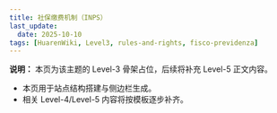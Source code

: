 ```yaml
---
title: 社保缴费机制（INPS）
last_update:
  date: 2025-10-10
tags: [HuarenWiki, Level3, rules-and-rights, fisco-previdenza]
---
```

**说明：** 本页为该主题的 Level-3 骨架占位，后续将补充 Level-5 正文内容。

- 本页用于站点结构搭建与侧边栏生成。
- 相关 Level-4/Level-5 内容将按模板逐步补齐。
